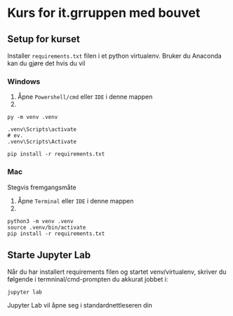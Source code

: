# Kurs for it.grruppen med bouvet

## Setup for kurset

Installer `requirements.txt` filen i et python virtualenv. Bruker du Anaconda kan du gjøre det hvis du vil

### Windows

1. Åpne `Powershell/cmd` eller `IDE` i denne mappen
2. 
```pwsh
py -m venv .venv

.venv\Scripts\activate
# ev.
.venv\Scripts\Activate

pip install -r requirements.txt
```

### Mac

Stegvis fremgangsmåte

1. Åpne `Terminal` eller `IDE` i denne mappen
2. 
```shell
python3 -m venv .venv
source .venv/bin/activate
pip install -r requirements.txt
```

## Starte Jupyter Lab

Når du har installert requirements filen og startet venv/virtualenv, skriver du følgende i termninal/cmd-prompten du akkurat jobbet i:

```shell
jupyter lab
```

Jupyter Lab vil åpne seg i standardnettleseren din